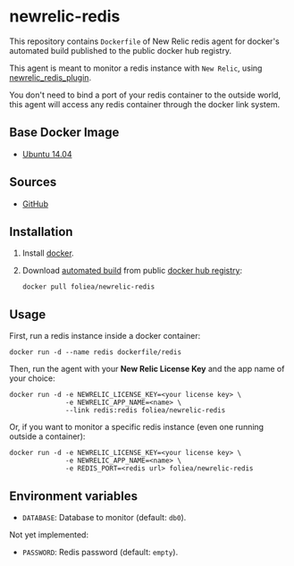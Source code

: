 # newrelic-redis

This repository contains `Dockerfile` of  New Relic redis agent for docker's automated build
published to the public docker hub registry.

This agent is meant to monitor a redis instance with `New Relic`, using 
[newrelic_redis_plugin](https://github.com/kenjij/newrelic_redis_plugin).

You don't need to bind a port of your redis container to the outside world, this agent will
access any redis container through the docker link system.

## Base Docker Image

* [Ubuntu 14.04](https://registry.hub.docker.com/_/ubuntu/)

## Sources

* [GitHub](https://github.com/foliea/newrelic-redis)

## Installation

1. Install [docker](http://www.docker.com).

2. Download [automated build](https://registry.hub.docker.com/u/foliea/newrelic-redis) from public 
[docker hub registry](https://registry.hub.docker.com/):

    `docker pull foliea/newrelic-redis`

## Usage

First, run a redis instance inside a docker container:

    docker run -d --name redis dockerfile/redis

Then, run the agent with your **New Relic License Key** and the app name of your choice:

    docker run -d -e NEWRELIC_LICENSE_KEY=<your license key> \
                  -e NEWRELIC_APP_NAME=<name> \
                  --link redis:redis foliea/newrelic-redis
    
Or, if you want to monitor a specific redis instance (even one running outside a container):

    docker run -d -e NEWRELIC_LICENSE_KEY=<your license key> \
                  -e NEWRELIC_APP_NAME=<name> \
                  -e REDIS_PORT=<redis url> foliea/newrelic-redis
                  
## Environment variables

* `DATABASE`: Database to monitor (default: `db0`).

Not yet implemented:

* `PASSWORD`: Redis password (default: `empty`).
